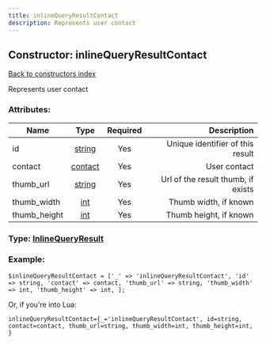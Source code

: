 ```yaml
---
title: inlineQueryResultContact
description: Represents user contact
---
```

## Constructor: inlineQueryResultContact  
[Back to constructors index](index.md)



Represents user contact

### Attributes:

| Name     |    Type       | Required | Description |
|----------|:-------------:|:--------:|------------:|
|id|[string](../types/string.md) | Yes|Unique identifier of this result|
|contact|[contact](../types/contact.md) | Yes|User contact|
|thumb\_url|[string](../types/string.md) | Yes|Url of the result thumb, if exists|
|thumb\_width|[int](../types/int.md) | Yes|Thumb width, if known|
|thumb\_height|[int](../types/int.md) | Yes|Thumb height, if known|



### Type: [InlineQueryResult](../types/InlineQueryResult.md)


### Example:

```
$inlineQueryResultContact = ['_' => 'inlineQueryResultContact', 'id' => string, 'contact' => contact, 'thumb_url' => string, 'thumb_width' => int, 'thumb_height' => int, ];
```  

Or, if you're into Lua:  


```
inlineQueryResultContact={_='inlineQueryResultContact', id=string, contact=contact, thumb_url=string, thumb_width=int, thumb_height=int, }

```


